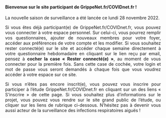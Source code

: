<div class="bg-primary text-white px-3 py-2a">
<h4 class="fw-bold m-0">
Bienvenue sur le site participant de GrippeNet.fr/COVIDnet.fr !
</h4>
</div>

<div class="px-2" style="text-align: justify;text-justify: inter-word;">
<p class="fw-bold my-2">
    La nouvelle saison de surveillance a été lancée ce lundi 28 novembre 2022.
</p>

<p class="mt-1">
Si vous êtes déjà participant(e) de GrippeNet.fr/COVIDnet.fr, vous pouvez vous connecter à votre espace personnel. Sur celui-ci, vous pourrez remplir vos questionnaires, ajouter de nouveaux membres pour votre foyer, accéder aux préférences de votre compte et les modifier. Si vous souhaitez rester connecté(e) sur le site et accéder chaque semaine directement à votre questionnaire hebdomadaire en cliquant sur le lien reçu par email, pensez à <b>cocher la case « Rester connecté(e) »</b>, au moment de vous connecter pour la première fois. Sans cette case de cochée, votre login et mot de passe vous seront demandés à chaque fois que vous voudrez accéder à votre espace sur ce site.
</p>
<p>
Si vous n’êtes pas encore inscrit(e), vous pouvez vous inscrire pour participer à l’étude GrippeNet.fr/COVIDnet.fr en cliquant sur un des liens « S’inscrire » de cette page. Si vous 
souhaitez plus d’informations sur le projet, vous pouvez vous rendre sur le site grand public de l’étude, ou cliquer sur les liens de rubrique ci-dessous. N’hésitez pas à devenir vous aussi acteur de la surveillance des infections respiratoires aiguës !
</p>
</div>